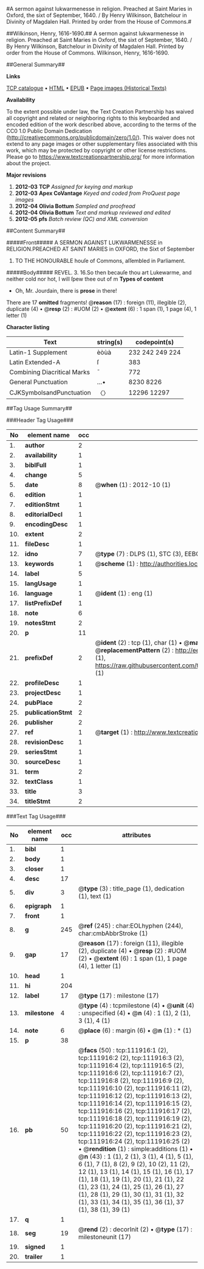 #A sermon against lukwarmenesse in religion. Preached at Saint Maries in Oxford, the sixt of September, 1640. / By Henry Wilkinson, Batchelour in Divinity of Magdalen Hall. Printed by order from the House of Commons.#

##Wilkinson, Henry, 1616-1690.##
A sermon against lukwarmenesse in religion. Preached at Saint Maries in Oxford, the sixt of September, 1640. / By Henry Wilkinson, Batchelour in Divinity of Magdalen Hall. Printed by order from the House of Commons.
Wilkinson, Henry, 1616-1690.

##General Summary##

**Links**

[TCP catalogue](http://www.ota.ox.ac.uk/tcp/)  • 
[HTML](http://tei.it.ox.ac.uk/tcp/Texts-HTML/free/A96/A96522.html)  • 
[EPUB](http://tei.it.ox.ac.uk/tcp/Texts-EPUB/free/A96/A96522.epub) • 
[Page images (Historical Texts)](https://historicaltexts.jisc.ac.uk/eebo-99859817e)

**Availability**

To the extent possible under law, the Text Creation Partnership has waived all copyright and related or neighboring rights to this keyboarded and encoded edition of the work described above, according to the terms of the CC0 1.0 Public Domain Dedication (http://creativecommons.org/publicdomain/zero/1.0/). This waiver does not extend to any page images or other supplementary files associated with this work, which may be protected by copyright or other license restrictions. Please go to https://www.textcreationpartnership.org/ for more information about the project.

**Major revisions**

1. __2012-03__ __TCP__ *Assigned for keying and markup*
1. __2012-03__ __Apex CoVantage__ *Keyed and coded from ProQuest page images*
1. __2012-04__ __Olivia Bottum__ *Sampled and proofread*
1. __2012-04__ __Olivia Bottum__ *Text and markup reviewed and edited*
1. __2012-05__ __pfs__ *Batch review (QC) and XML conversion*

##Content Summary##

#####Front#####
A SERMON AGAINST LUKWARMENESSE in RELIGION.PREACHED AT SAINT MARIES in OXFORD, the Sixt of September
1. TO THE HONOURABLE houſe of Commons, aſſembled in Parliament.

#####Body#####
REVEL. 3. 16.So then becauſe thou art Lukewarme, and neither cold nor hot, I will ſpew thee out of m
**Types of content**

  * Oh, Mr. Jourdain, there is **prose** in there!

There are 17 **omitted** fragments! 
 @__reason__ (17) : foreign (11), illegible (2), duplicate (4)  •  @__resp__ (2) : #UOM (2)  •  @__extent__ (6) : 1 span (1), 1 page (4), 1 letter (1)

**Character listing**


|Text|string(s)|codepoint(s)|
|---|---|---|
|Latin-1 Supplement|èòùà|232 242 249 224|
|Latin Extended-A|ſ|383|
|Combining             Diacritical Marks|̄|772|
|General Punctuation|…•|8230 8226|
|CJKSymbolsandPunctuation|〈〉|12296 12297|

##Tag Usage Summary##

###Header Tag Usage###

|No|element name|occ|attributes|
|---|---|---|---|
|1.|__author__|2||
|2.|__availability__|1||
|3.|__biblFull__|1||
|4.|__change__|5||
|5.|__date__|8| @__when__ (1) : 2012-10 (1)|
|6.|__edition__|1||
|7.|__editionStmt__|1||
|8.|__editorialDecl__|1||
|9.|__encodingDesc__|1||
|10.|__extent__|2||
|11.|__fileDesc__|1||
|12.|__idno__|7| @__type__ (7) : DLPS (1), STC (3), EEBO-CITATION (1), PROQUEST (1), VID (1)|
|13.|__keywords__|1| @__scheme__ (1) : http://authorities.loc.gov/ (1)|
|14.|__label__|5||
|15.|__langUsage__|1||
|16.|__language__|1| @__ident__ (1) : eng (1)|
|17.|__listPrefixDef__|1||
|18.|__note__|6||
|19.|__notesStmt__|2||
|20.|__p__|11||
|21.|__prefixDef__|2| @__ident__ (2) : tcp (1), char (1)  •  @__matchPattern__ (2) : ([0-9\-]+):([0-9IVX]+) (1), (.+) (1)  •  @__replacementPattern__ (2) : http://eebo.chadwyck.com/downloadtiff?vid=$1&page=$2 (1), https://raw.githubusercontent.com/textcreationpartnership/Texts/master/tcpchars.xml#$1 (1)|
|22.|__profileDesc__|1||
|23.|__projectDesc__|1||
|24.|__pubPlace__|2||
|25.|__publicationStmt__|2||
|26.|__publisher__|2||
|27.|__ref__|1| @__target__ (1) : http://www.textcreationpartnership.org/docs/. (1)|
|28.|__revisionDesc__|1||
|29.|__seriesStmt__|1||
|30.|__sourceDesc__|1||
|31.|__term__|2||
|32.|__textClass__|1||
|33.|__title__|3||
|34.|__titleStmt__|2||


###Text Tag Usage###

|No|element name|occ|attributes|
|---|---|---|---|
|1.|__bibl__|1||
|2.|__body__|1||
|3.|__closer__|1||
|4.|__desc__|17||
|5.|__div__|3| @__type__ (3) : title_page (1), dedication (1), text (1)|
|6.|__epigraph__|1||
|7.|__front__|1||
|8.|__g__|245| @__ref__ (245) : char:EOLhyphen (244), char:cmbAbbrStroke (1)|
|9.|__gap__|17| @__reason__ (17) : foreign (11), illegible (2), duplicate (4)  •  @__resp__ (2) : #UOM (2)  •  @__extent__ (6) : 1 span (1), 1 page (4), 1 letter (1)|
|10.|__head__|1||
|11.|__hi__|204||
|12.|__label__|17| @__type__ (17) : milestone (17)|
|13.|__milestone__|4| @__type__ (4) : tcpmilestone (4)  •  @__unit__ (4) : unspecified (4)  •  @__n__ (4) : 1 (1), 2 (1), 3 (1), 4 (1)|
|14.|__note__|6| @__place__ (6) : margin (6)  •  @__n__ (1) : * (1)|
|15.|__p__|38||
|16.|__pb__|50| @__facs__ (50) : tcp:111916:1 (2), tcp:111916:2 (2), tcp:111916:3 (2), tcp:111916:4 (2), tcp:111916:5 (2), tcp:111916:6 (2), tcp:111916:7 (2), tcp:111916:8 (2), tcp:111916:9 (2), tcp:111916:10 (2), tcp:111916:11 (2), tcp:111916:12 (2), tcp:111916:13 (2), tcp:111916:14 (2), tcp:111916:15 (2), tcp:111916:16 (2), tcp:111916:17 (2), tcp:111916:18 (2), tcp:111916:19 (2), tcp:111916:20 (2), tcp:111916:21 (2), tcp:111916:22 (2), tcp:111916:23 (2), tcp:111916:24 (2), tcp:111916:25 (2)  •  @__rendition__ (1) : simple:additions (1)  •  @__n__ (43) : 1 (1), 2 (1), 3 (1), 4 (1), 5 (1), 6 (1), 7 (1), 8 (2), 9 (2), 10 (2), 11 (2), 12 (1), 13 (1), 14 (1), 15 (1), 16 (1), 17 (1), 18 (1), 19 (1), 20 (1), 21 (1), 22 (1), 23 (1), 24 (1), 25 (1), 26 (1), 27 (1), 28 (1), 29 (1), 30 (1), 31 (1), 32 (1), 33 (1), 34 (1), 35 (1), 36 (1), 37 (1), 38 (1), 39 (1)|
|17.|__q__|1||
|18.|__seg__|19| @__rend__ (2) : decorInit (2)  •  @__type__ (17) : milestoneunit (17)|
|19.|__signed__|1||
|20.|__trailer__|1||
